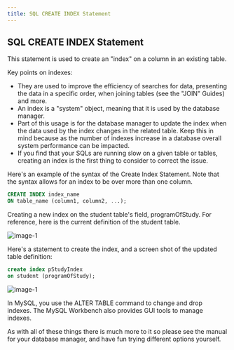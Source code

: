 ```yaml
---
title: SQL CREATE INDEX Statement
---
```


## SQL CREATE INDEX Statement

This statement is used to create an "index" on a column in an existing table. 

Key points on indexes:

* They are used to improve the efficiency of searches for data, presenting the data in a specific order, when joining tables (see the "JOIN" Guides) and more.
* An index is a "system" object, meaning that it is used by the database manager. 
* Part of this usage is for the database manager to update the index when the data used by the index changes in the related table.  Keep this in mind because as the number of indexes increase in a database overall system performance can be impacted.
* If you find that your SQLs are running slow on a given table or tables, creating an index is the first thing to consider to correct the issue.

Here's an example of the syntax of the Create Index Statement. Note that the syntax allows for an index to be over more than one column.

```sql
CREATE INDEX index_name
ON table_name (column1, column2, ...);
```

Creating a new index on the student table's field, programOfStudy.
For reference, here is the current definition of the student table.

![image-1](https://github.com/SteveChevalier/guide-images/blob/master/create-index-statement01.JPG?raw=true)

Here's a statement to create the index, and a screen shot of the updated table definition:

```sql
create index pStudyIndex
on student (programOfStudy);
```

![image-1](https://github.com/SteveChevalier/guide-images/blob/master/create-index-statement02.JPG?raw=true)

In MySQL, you use the ALTER TABLE command to change and drop indexes. The MySQL Workbench also provides GUI tools to manage indexes.

As with all of these things there is much more to it so please see the manual for your database manager, and have fun trying different options yourself.
